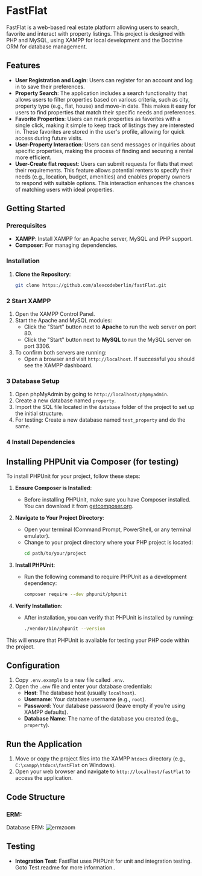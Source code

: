 # FastFlat

FastFlat is a web-based real estate platform allowing users to search, favorite and interact with property listings. This project is designed with PHP and MySQL, using XAMPP for local development and the Doctrine ORM for database management.

## Features

- **User Registration and Login**: Users can register for an account and log in to save their preferences.
- **Property Search**: The application includes a search functionality that allows users to filter properties based on various criteria, such as city, property type (e.g., flat, house) and move-in date. This makes it easy for users to find properties that match their specific needs and preferences.
- **Favorite Properties**: Users can mark properties as favorites with a single click, making it simple to keep track of listings they are interested in. These favorites are stored in the user's profile, allowing for quick access during future visits.
- **User-Property Interaction**: Users can send messages or inquiries about specific properties, making the process of finding and securing a rental more efficient.
- **User-Create flat request**:  Users can submit requests for flats that meet their requirements. This feature allows potential renters to specify their needs (e.g., location, budget, amenities) and enables property owners to respond with suitable options. This interaction enhances the chances of matching users with ideal properties.
## Getting Started

### Prerequisites

- **XAMPP**: Install XAMPP for an Apache server, MySQL and PHP support.
- **Composer**: For managing dependencies.

### Installation

1. **Clone the Repository**:
   ```bash
   git clone https://github.com/alexcodeberlin/fastFlat.git

### 2 Start XAMPP

1. Open the XAMPP Control Panel.
2. Start the Apache and MySQL modules:
   - Click the "Start" button next to **Apache** to run the web server on port 80.
   - Click the "Start" button next to **MySQL** to run the MySQL server on port 3306.
3. To confirm both servers are running:
   - Open a browser and visit `http://localhost`. If successful you should see the XAMPP dashboard.

### 3 Database Setup

1. Open phpMyAdmin by going to `http://localhost/phpmyadmin`.
2. Create a new database named `property`.
3. Import the SQL file located in the `database` folder of the project to set up the initial structure.
4. For testing: Create a new database named `test_property` and do the same.

### 4 Install Dependencies

  ## Installing PHPUnit via Composer (for testing)

To install PHPUnit for your project, follow these steps:

1. **Ensure Composer is Installed**:
   - Before installing PHPUnit, make sure you have Composer installed. You can download it from [getcomposer.org](https://getcomposer.org/download/).

2. **Navigate to Your Project Directory**:
   - Open your terminal (Command Prompt, PowerShell, or any terminal emulator).
   - Change to your project directory where your PHP project is located:
     ```bash
     cd path/to/your/project
     ```

3. **Install PHPUnit**:
   - Run the following command to require PHPUnit as a development dependency:
     ```bash
     composer require --dev phpunit/phpunit
     ```

4. **Verify Installation**:
   - After installation, you can verify that PHPUnit is installed by running:
     ```bash
     ./vendor/bin/phpunit --version
     ```

This will ensure that PHPUnit is available for testing your PHP code within the project.

  
  ## Configuration

1. Copy `.env.example` to a new file called `.env`.
2. Open the `.env` file and enter your database credentials:
   - **Host**: The database host (usually `localhost`).
   - **Username**: Your database username (e.g., `root`).
   - **Password**: Your database password (leave empty if you're using XAMPP defaults).
   - **Database Name**: The name of the database you created (e.g., `property`).

## Run the Application

1. Move or copy the project files into the XAMPP `htdocs` directory (e.g., `C:\xampp\htdocs\fastFlat` on Windows).
2. Open your web browser and navigate to `http://localhost/fastFlat` to access the application.

## Code Structure



### ERM:

   Database ERM:
   ![ermzoom](https://github.com/alexcodeberlin/fastFlat/assets/159266599/295b4ee5-7778-4357-8163-ff69d2e16735)




## Testing

- **Integration Test**: FastFlat uses PHPUnit for unit and integration testing. Goto Test.readme for more information..










   





